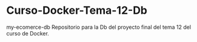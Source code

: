 # Curso-Docker-Tema-12-Db
my-ecomerce-db
Repositorio para la Db del proyecto final del tema 12 del curso de Docker.
